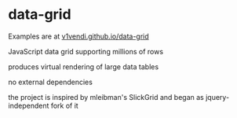 data-grid
=========

Examples are at [v1vendi.github.io/data-grid](v1vendi.github.io/data-grid)

JavaScript data grid supporting millions of rows

produces virtual rendering of large data tables

no external dependencies

the project  is inspired by mleibman's SlickGrid and began as jquery-independent fork of it
